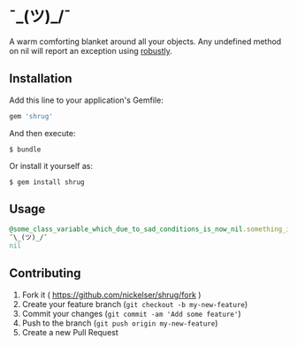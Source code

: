 # ¯\_(ツ)_/¯

A warm comforting blanket around all your objects. Any undefined method on nil will report an exception using [robustly](https://github.com/ankane/robustly/).

## Installation

Add this line to your application's Gemfile:

```ruby
gem 'shrug'
```

And then execute:

    $ bundle

Or install it yourself as:

    $ gem install shrug

## Usage

```ruby
@some_class_variable_which_due_to_sad_conditions_is_now_nil.something_important.do_the_thing!
¯\_(ツ)_/¯
nil
```

## Contributing

1. Fork it ( https://github.com/nickelser/shrug/fork )
2. Create your feature branch (`git checkout -b my-new-feature`)
3. Commit your changes (`git commit -am 'Add some feature'`)
4. Push to the branch (`git push origin my-new-feature`)
5. Create a new Pull Request

